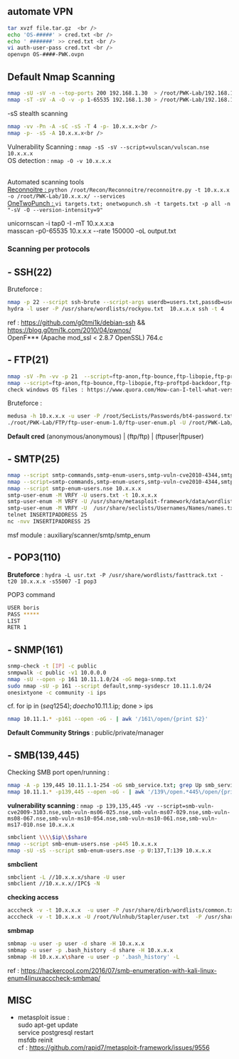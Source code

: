 ## automate VPN
```sh
tar xvzf file.tar.gz  <br />
echo 'OS-#####' > cred.txt <br />
echo ' #######' >> cred.txt <br />
vi auth-user-pass cred.txt <br />
openvpn OS-####-PWK.ovpn 
```

## Default Nmap Scanning<br />
```sh
nmap -sU -sV -n --top-ports 200 192.168.1.30  > /root/PWK-Lab/192.168.1.30/nmap-udp<br />
nmap -sT -sV -A -O -v -p 1-65535 192.168.1.30 > /root/PWK-Lab/192.168.1.30/nmap-tcp<br />
```
-sS stealth scanning<br />
```sh
nmap -vv -Pn -A -sC -sS -T 4 -p- 10.x.x.x<br />
nmap -p- -sS -A 10.x.x.x<br />
```
Vulnerability Scanning :  ``` nmap -sS -sV --script=vulscan/vulscan.nse 10.x.x.x ```<br />
OS detection :  ``` nmap -O -v 10.x.x.x ```<br /><br />

Automated scanning tools<br />
[Reconnoitre : ](https://github.com/codingo/Reconnoitre)
```python /root/Recon/Reconnoitre/reconnoitre.py -t 10.x.x.x -o /root/PWK-Lab/10.x.x.x/ --services``` <br />
[OneTwoPunch : ](https://github.com/superkojiman/onetwopunch)
```vi targets.txt; onetwopunch.sh -t targets.txt -p all -n "-sV -O --version-intensity=9" ```<br />

unicornscan -i tap0 -I -mT 10.x.x.x:a <br />
masscan -p0-65535 10.x.x.x --rate 150000 -oL output.txt <br />

### Scanning per protocols
## - **SSH(22)** <br />
Bruteforce : <br />
```sh
nmap -p 22 --script ssh-brute --script-args userdb=users.txt,passdb=users.txt --script-args ssh-brute.timeout=4s 10.x.x.x 
hydra -l user -P /usr/share/wordlists/rockyou.txt  10.x.x.x ssh -t 4
```
ref : https://github.com/g0tmi1k/debian-ssh  && https://blog.g0tmi1k.com/2010/04/pwnos/ <br />
OpenF*** (Apache mod_ssl < 2.8.7 OpenSSL) 764.c <br />


## - **FTP(21)** <br />
```sh
nmap -sV -Pn -vv -p 21  --script=ftp-anon,ftp-bounce,ftp-libopie,ftp-proftpd-backdoor,ftp-vsftpd-backdoor,ftp-vuln-cve2010-4221 10.x.x.x
nmap --script=ftp-anon,ftp-bounce,ftp-libopie,ftp-proftpd-backdoor,ftp-vsftpd-backdoor,ftp-vuln-cve2010-4221,tftp-enum -p 21 10.x.x.x
check windows OS files : https://www.quora.com/How-can-I-tell-what-version-of-Windows-is-installed-on-a-hard-drive-without-booting-it 
```
Bruteforce : <br />
```sh
medusa -h 10.x.x.x -u user -P /root/SecLists/Passwords/bt4-password.txt -M ftp 
./root/PWK-Lab/FTP/ftp-user-enum-1.0/ftp-user-enum.pl -U /root/PWK-Lab/fuzzdb/bruteforce/names/simple-users.txt -t 10.x.x.x" 
```
**Default cred** (anonymous/anonymous) | (ftp/ftp) | (ftpuser|ftpuser)<br />


## - **SMTP(25)**<br />
```sh 
nmap --script smtp-commands,smtp-enum-users,smtp-vuln-cve2010-4344,smtp-vuln-cve2011-1720,smtp-vuln-cve2011-1764 -p 25 10.x.x.x 
nmap --script=smtp-commands,smtp-enum-users,smtp-vuln-cve2010-4344,smtp-vuln-cve2011-1720,smtp-vuln-cve2011-1764 -p 25 10.x.x.x 
nmap --script smtp-enum-users.nse 10.x.x.x
smtp-user-enum -M VRFY -U users.txt -t 10.x.x.x
smtp-user-enum -M VRFY -U /usr/share/metasploit-framework/data/wordlists/unix_users.txt -t 10.x.x.x
smtp-user-enum -M VRFY -U  /usr/share/seclists/Usernames/Names/names.txt -t 10.x.x.x
telnet INSERTIPADDRESS 25
nc -nvv INSERTIPADDRESS 25
```
msf module : auxiliary/scanner/smtp/smtp_enum<br />

## -  **POP3(110)**<br />
**Bruteforce** : ```hydra -L usr.txt -P /usr/share/wordlists/fasttrack.txt -t20 10.x.x.x -s55007 -I pop3```<br />

POP3 command
```sh 
USER boris
PASS *****
LIST 
RETR 1 
```

## -  **SNMP(161)**<br />
```sh 
snmp-check -t [IP] -c public 
snmpwalk -c public -v1 10.0.0.0 
nmap -sU --open -p 161 10.11.1.0/24 -oG mega-snmp.txt 
sudo nmap -sU -p 161 --script default,snmp-sysdescr 10.11.1.0/24 
onesixtyone -c community -i ips 
```
cf. for ip in $(seq 1 254); do echo 10.11.1.$ip; done > ips<br />
```sh 
nmap 10.11.1.* -p161 --open -oG - | awk '/161\/open/{print $2}' 
```
**Default Community Strings** : public/private/manager<br />

## -  **SMB(139,445)**<br />
Checking SMB port open/running : 
```sh 
nmap -A -p 139,445 10.11.1.1-254 -oG smb_service.txt; grep Up smb_service.txt | cut -d "" "" -f 2  
nmap 10.11.1.* -p139,445 --open -oG - | awk '/139\/open.*445\/open/{print $2}'  
```
**vulnerability scanning** : ```nmap -p 139,135,445 -vv --script=smb-vuln-cve2009-3103.nse,smb-vuln-ms06-025.nse,smb-vuln-ms07-029.nse,smb-vuln-ms08-067.nse,smb-vuln-ms10-054.nse,smb-vuln-ms10-061.nse,smb-vuln-ms17-010.nse 10.x.x.x```

```sh 
smbclient \\\\$ip\\$share 
nmap --script smb-enum-users.nse -p445 10.x.x.x   
nmap -sU -sS --script smb-enum-users.nse -p U:137,T:139 10.x.x.x  
```

**smbclient**<br />
```sh 
smbclient -L //10.x.x.x/share -U user 
smbclient //10.x.x.x//IPC$ -N  
```
**checking access** <br />
```sh 
acccheck -v -t 10.x.x.x  -u user -P /usr/share/dirb/wordlists/common.txt  
acccheck -v -t 10.x.x.x -U /root/Vulnhub/Stapler/user.txt  -P /usr/share/dirb/wordlists/common.txt  
```
**smbmap**<br />
```sh 
smbmap -u user -p user -d share -H 10.x.x.x  
smbmap -u user -p .bash_history -d share -H 10.x.x.x  
smbmap -H 10.x.x.x\share -u user -p '.bash_history' -L  
```
ref : https://hackercool.com/2016/07/smb-enumeration-with-kali-linux-enum4linuxacccheck-smbmap/<br />

## MISC

- metasploit issue : <br />
sudo apt-get update <br />
service postgresql restart <br />
msfdb reinit  <br />
cf : https://github.com/rapid7/metasploit-framework/issues/9556 <br />
